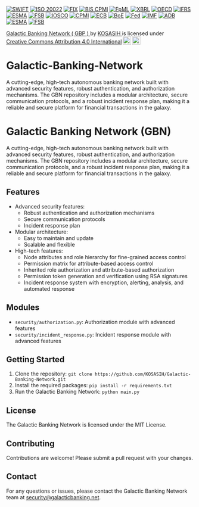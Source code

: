 [![SWIFT](https://img.shields.io/badge/SWIFT-Developer%20Portal-blue.svg?logo=swift&logoColor=white)](https://developer.swift.com/)
[![ISO 20022](https://img.shields.io/badge/ISO%2020022-Repository-green.svg?logo=iso&logoColor=white)](https://www.iso20022.org/)
[![FIX](https://img.shields.io/badge/FIX-Repository-orange.svg?logo=fix&logoColor=white)](https://www.fixtrading.org/)
[![BIS CPMI](https://img.shields.io/badge/BIS%20CPMI-Repository-yellow.svg?logo=bis&logoColor=white)](https://www.bis.org/cpmi/)
[![FpML](https://img.shields.io/badge/FpML-Repository-purple.svg?logo=fpm&logoColor=white)](https://www.fpml.org/)
[![XBRL](https://img.shields.io/badge/XBRL-Repository-red.svg?logo=xbrl&logoColor=white)](https://www.xbrl.org/)
[![OECD](https://img.shields.io/badge/OECD-Data%20Portal-blue.svg?logo=oecd&logoColor=white)](https://data.oecd.org/)
[![IFRS](https://img.shields.io/badge/IFRS-Foundation-green.svg?logo=ifrs&logoColor=white)](https://www.ifrs.org/)
[![ESMA](https://img.shields.io/badge/ESMA-Data%20Portal-orange.svg?logo=esma&logoColor=white)](https://www.esma.europa.eu/data/)
[![FSB](https://img.shields.io/badge/FSB-Data%20Portal-yellow.svg?logo=fsb&logoColor=white)](https://www.fsb.org/data/)
[![IOSCO](https://img.shields.io/badge/IOSCO-Data%20Portal-purple.svg?logo=iosco&logoColor=white)](https://www.iosco.org/data/)
[![CPMI](https://img.shields.io/badge/CPMI-Data%20Portal-red.svg?logo=cpmi&logoColor=white)](https://www.bis.org/cpmi/data/)
[![ECB](https://img.shields.io/badge/ECB-Data%20Portal-blue.svg?logo=ecb&logoColor=white)](https://sdw.ecb.europa.eu/)
[![BoE](https://img.shields.io/badge/BoE-Data%20Portal-green.svg?logo=boe&logoColor=white)](https://www.bankofengland.co.uk/data/)
[![Fed](https://img.shields.io/badge/Fed-Data%20Portal-orange.svg?logo=fed&logoColor=white)](https://fred.stlouisfed.org/)
[![IMF](https://img.shields.io/badge/IMF-Data%20Portal-yellow.svg?logo=imf&logoColor=white)](https://data.imf.org/)
[![ADB](https://img.shields.io/badge/ADB-Data%20Portal-red.svg?logo=adb&logoColor=white)](https://data.adb.org/)
[![ESMA](https://img.shields.io/badge/ESMA-Data%20Portal-blue.svg?logo=esma&logoColor=white)](https://www.esma.europa.eu/data/)
[![FSB](https://img.shields.io/badge/FSB-Data%20Portal-green.svg?logo=fsb&logoColor=white)](https://www.fsb.org/data/)

<p xmlns:cc="http://creativecommons.org/ns#" xmlns:dct="http://purl.org/dc/terms/"><a property="dct:title" rel="cc:attributionURL" href="https://github.com/KOSASIH/Galactic-Banking-Network">Galactic Banking Network ( GBP ) </a> by <a rel="cc:attributionURL dct:creator" property="cc:attributionName" href="https://www.linkedin.com/in/kosasih-81b46b5a">KOSASIH </a> is licensed under <a href="https://creativecommons.org/licenses/by/4.0/?ref=chooser-v1" target="_blank" rel="license noopener noreferrer" style="display:inline-block;">Creative Commons Attribution 4.0 International<img style="height:22px!important;margin-left:3px;vertical-align:text-bottom;" src="https://mirrors.creativecommons.org/presskit/icons/cc.svg?ref=chooser-v1" alt=""><img style="height:22px!important;margin-left:3px;vertical-align:text-bottom;" src="https://mirrors.creativecommons.org/presskit/icons/by.svg?ref=chooser-v1" alt=""></a></p>

# Galactic-Banking-Network
A cutting-edge, high-tech autonomous banking network built with advanced security features, robust authentication, and authorization mechanisms. The GBN repository includes a modular architecture, secure communication protocols, and a robust incident response plan, making it a reliable and secure platform for financial transactions in the galaxy.

Galactic Banking Network (GBN)
=============================

A cutting-edge, high-tech autonomous banking network built with advanced security features, robust authentication, and authorization mechanisms. The GBN repository includes a modular architecture, secure communication protocols, and a robust incident response plan, making it a reliable and secure platform for financial transactions in the galaxy.

Features
--------

* Advanced security features:
	+ Robust authentication and authorization mechanisms
	+ Secure communication protocols
	+ Incident response plan
* Modular architecture:
	+ Easy to maintain and update
	+ Scalable and flexible
* High-tech features:
	+ Node attributes and role hierarchy for fine-grained access control
	+ Permission matrix for attribute-based access control
	+ Inherited role authorization and attribute-based authorization
	+ Permission token generation and verification using RSA signatures
	+ Incident response system with encryption, alerting, analysis, and automated response

Modules
-------

* `security/authorization.py`: Authorization module with advanced features
* `security/incident_response.py`: Incident response module with advanced features

Getting Started
---------------

1. Clone the repository: `git clone https://github.com/KOSASIH/Galactic-Banking-Network.git`
2. Install the required packages: `pip install -r requirements.txt`
3. Run the Galactic Banking Network: `python main.py`

License
-------

The Galactic Banking Network is licensed under the MIT License.

Contributing
------------

Contributions are welcome! Please submit a pull request with your changes.

Contact
-------

For any questions or issues, please contact the Galactic Banking Network team at [security@galacticbanking.net](mailto:security@galacticbanking.net).
